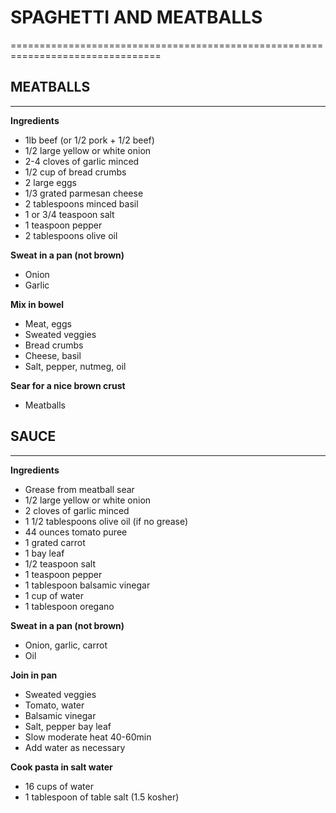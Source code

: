# SPAGHETTI AND MEATBALLS
================================================================================

## MEATBALLS
--------------------------------------------------------------------------------
**Ingredients**
- 1lb beef (or 1/2 pork + 1/2 beef)
- 1/2 large yellow or white onion
- 2-4 cloves of garlic minced
- 1/2 cup of bread crumbs
- 2 large eggs
- 1/3 grated parmesan cheese
- 2 tablespoons minced basil
- 1 or 3/4 teaspoon salt
- 1 teaspoon pepper
- 2 tablespoons olive oil

**Sweat in a pan (not brown)**
- Onion
- Garlic

**Mix in bowel**
- Meat, eggs
- Sweated veggies
- Bread crumbs
- Cheese, basil
- Salt, pepper, nutmeg, oil

**Sear for a nice brown crust**
- Meatballs

## SAUCE
--------------------------------------------------------------------------------
**Ingredients**
- Grease from meatball sear
- 1/2 large yellow or white onion
- 2 cloves of garlic minced
- 1 1/2 tablespoons olive oil (if no grease)
- 44 ounces tomato puree
- 1 grated carrot
- 1 bay leaf
- 1/2 teaspoon salt
- 1 teaspoon pepper
- 1 tablespoon balsamic vinegar
- 1 cup of water
- 1 tablespoon oregano

**Sweat in a pan (not brown)**
- Onion, garlic, carrot
- Oil

**Join in pan**
- Sweated veggies
- Tomato, water
- Balsamic vinegar
- Salt, pepper bay leaf
- Slow moderate heat 40-60min
- Add water as necessary

**Cook pasta in salt water**
- 16 cups of water
- 1 tablespoon of table salt (1.5 kosher)
